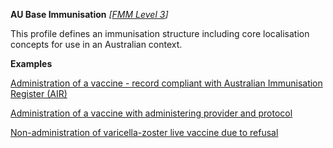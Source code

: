 **AU Base Immunisation** *[[FMM Level 3](guidance.html)]*

This profile defines an immunisation structure including core localisation concepts for use in an Australian context. 

**Examples**

[Administration of a vaccine - record compliant with Australian Immunisation Register (AIR)](Immunization-immunization-example1.html)

[Administration of a vaccine with administering provider and protocol](Immunization-immunization-example2.html)

[Non-administration of varicella-zoster live vaccine due to refusal](Immunization-immunization-example0.html)